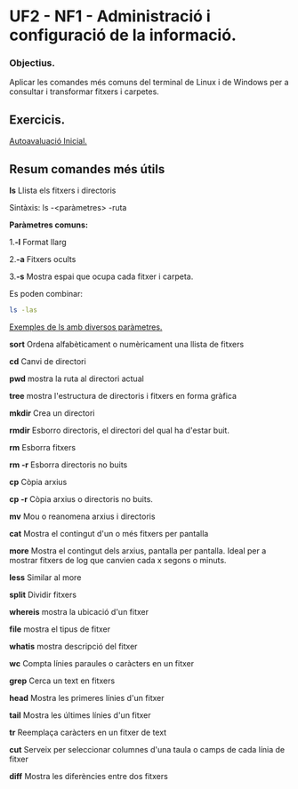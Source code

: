 # UF2 - NF1 - Administració i configuració de la informació.

### Objectius.

Aplicar les comandes més comuns del terminal de Linux i de Windows per a consultar i transformar fitxers i carpetes.
  
## Exercicis.

[Autoavaluació Inicial.](./uf2-autoav-ini.md)

## Resum comandes més útils

**ls**
Llista els fitxers i directoris

Sintàxis:
ls -<paràmetres> -ruta

**Paràmetres comuns:**

1.**-l** Format llarg

2.**-a** Fitxers ocults

3.**-s** Mostra espai que ocupa cada fitxer i carpeta.


Es poden combinar:
```sh
ls -las
```

[Exemples de ls amb diversos paràmetres.](https://pc-solucion.es/unidad/comando-ls/)

**sort**
Ordena alfabèticament o numèricament una llista de fitxers

**cd**
Canvi de directori

**pwd**
mostra la ruta al directori actual

**tree**
mostra l'estructura de directoris i fitxers en forma gràfica

**mkdir**
Crea un directori

**rmdir**
Esborro directoris, el directori del qual ha d'estar buit.

**rm**
Esborra fitxers

**rm -r**
Esborra directoris no buits

**cp**
Còpia arxius

**cp -r**
Còpia arxius o directoris no buits.

**mv**
Mou o reanomena arxius i directoris

**cat**
Mostra el contingut d'un o més fitxers per pantalla

**more**
Mostra el contingut dels arxius, pantalla per pantalla. Ideal per a mostrar fitxers de log que canvien
cada x segons o minuts.

**less**
Similar al more

**split**
Dividir fitxers

**whereis**
mostra la ubicació d'un fitxer

**file**
mostra el tipus de fitxer

**whatis**
mostra descripció del fitxer

**wc**
Compta línies paraules o caràcters en un fitxer

**grep**
Cerca un text en fitxers

**head**
Mostra les primeres línies d'un fitxer

**tail**
Mostra les últimes línies d'un fitxer

**tr**
Reemplaça caràcters en un fitxer de text

**cut**
Serveix per seleccionar columnes d'una taula o camps de cada línia de fitxer

**diff**
Mostra les diferències entre dos fitxers

